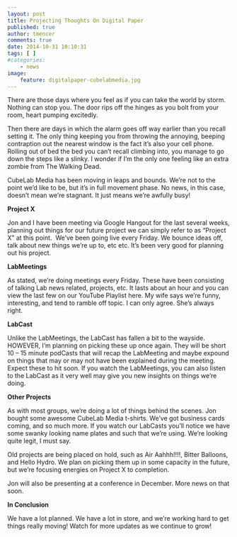 ```yaml
---
layout: post
title: Projecting Thoughts On Digital Paper
published: true
author: tmencer
comments: true
date: 2014-10-31 10:10:31
tags: [ ]
#categories:
    - news
image:
    feature: digitalpaper-cubelabmedia.jpg
---
```

There are those days where you feel as if you can take the world by storm. Nothing can stop you. The door rips off the hinges as you bolt from your room, heart pumping excitedly.

Then there are days in which the alarm goes off way earlier than you recall setting it. The only thing keeping you from throwing the annoying, beeping contraption out the nearest window is the fact it&#8217;s also your cell phone. Rolling out of bed the bed you can&#8217;t recall climbing into, you manage to go down the steps like a slinky. I wonder if I&#8217;m the only one feeling like an extra zombie from The Walking Dead.

CubeLab Media has been moving in leaps and bounds. We&#8217;re not to the point we&#8217;d like to be, but it&#8217;s in full movement phase. No news, in this case, doesn&#8217;t mean we&#8217;re stagnant. It just means we&#8217;re awfully busy!

**Project X**

Jon and I have been meeting via Google Hangout for the last several weeks, planning out things for our future project we can simply refer to as &#8220;Project X&#8221; at this point.  We&#8217;ve been going live every Friday. We bounce ideas off, talk about new things we&#8217;re up to, etc etc. It&#8217;s been very good for planning out his project.

**LabMeetings**

As stated, we&#8217;re doing meetings every Friday. These have been consisting of talking Lab news related, projects, etc. It lasts about an hour and you can view the last few on our YouTube Playlist here. My wife says we&#8217;re funny, interesting, and tend to ramble off topic. I can only agree. She&#8217;s always right.

**LabCast**

Unlike the LabMeetings, the LabCast has fallen a bit to the wayside. HOWEVER, I&#8217;m planning on picking these up once again. They will be short 10 &#8211; 15 minute podCasts that will recap the LabMeeting and maybe expound on things that may or may not have been explained during the meeting. Expect these to hit soon. If you watch the LabMeetings, you can also listen to the LabCast as it very well may give you new insights on things we&#8217;re doing.

**Other Projects**

As with most groups, we&#8217;re doing a lot of things behind the scenes. Jon bought some awesome CubeLab Media t-shirts. We&#8217;ve got business cards coming, and so much more. If you watch our LabCasts you&#8217;ll notice we have some swanky looking name plates and such that we&#8217;re using. We&#8217;re looking quite legit, I must say.

Old projects are being placed on hold, such as Air Aahhh!!!!, Bitter Balloons, and Hello Hydro. We plan on picking them up in some capacity in the future, but we&#8217;re focusing energies on Project X to completion.

Jon will also be presenting at a conference in December. More news on that soon.

**In Conclusion**

We have a lot planned. We have a lot in store, and we&#8217;re working hard to get things really moving! Watch for more updates as we continue to grow!

&nbsp;

